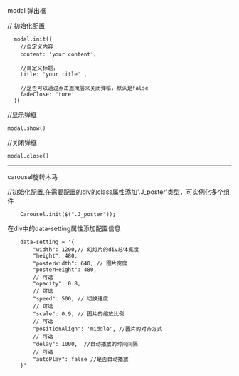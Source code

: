 modal 弹出框


// 初始化配置

```
  modal.init({
    //自定义内容
    content: 'your content'，

    //自定义标题，
    title: 'your title' ,

    //是否可以通过点击遮掩层来关闭弹框，默认是false
    fadeClose: 'ture' 
  })
```

//显示弹框

`modal.show()`

//关闭弹框


`modal.close()`

---------------------------------------------------------------------------------------
carousel旋转木马


//初始化配置,在需要配置的div的class属性添加'.J_poster'类型，可实例化多个组件

```
	Carousel.init($(".J_poster"));

```
在div中的data-setting属性添加配置信息

```
	data-setting = '{
		"width": 1200,// 幻灯片的div总体宽度
  	 	"height": 480,
  	 	"posterWidth": 640, // 图片宽度
  	 	"posterHeight": 480,
  	 	// 可选
        "opacity": 0.8,
        // 可选
  	 	"speed": 500, // 切换速度
  	 	// 可选
        "scale": 0.9, // 图片的缩放比例
        // 可选
  		"positionAlign": 'middle', //图片的对齐方式
  		// 可选
        "delay": 1000,  //自动播放的时间间隔
        // 可选
        "autoPlay": false //是否自动播放
	}'

```